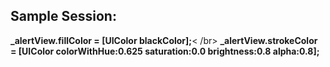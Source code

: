 Sample Session:
---------------

<b>_alertView.fillColor = [UIColor blackColor];</b>< /br>
<b>_alertView.strokeColor = [UIColor colorWithHue:0.625 saturation:0.0 brightness:0.8 alpha:0.8];</b>